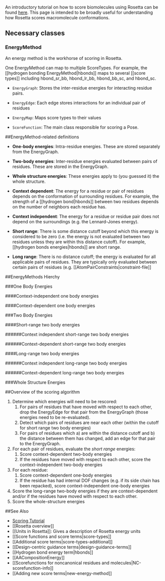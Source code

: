 An introductory tutorial on how to score biomolecules using Rosetta can be found [here](https://www.rosettacommons.org/demos/latest/tutorials/scoring/scoring). This page is intended to be broadly useful for understanding how Rosetta scores macromolecule conformations.


## Necessary classes ##

### EnergyMethod ###

An energy method is the workhorse of scoring in Rosetta.

One EnergyMethod can map to multiple ScoreTypes.  For example, the [[hydrogen bonding EnergyMethod|hbonds]] maps to several [[score types]] including hbond_sr_bb, hbond_lr_bb, hbond_bb_sc, and hbond_sc.

* `EnergyGraph`: Stores the inter-residue energies for interacting residue pairs.

* `EnergyEdge`: Each edge stores interactions for an individual pair of residues

* `EnergyMap`: Maps score types to their values

* `ScoreFunction`: The main class responsible for scoring a Pose. 

##EnergyMethod-related definitions

* **One-body energies**: Intra-residue energies. These are stored separately from the EnergyGraph.

* **Two-body energies**: Inter-residue energies evaluated between pairs of residues. These are stored in the EnergyGraph.

* **Whole structure energies**: These energies apply to (you guessed it) the whole structure.

* **Context dependent**: The energy for a residue or pair of residues depends on the conformation of surrounding residues. For example, the strength of a [[hydrogen bond|hbonds]] between two residues depends on the number of neighbors each residue has.

* **Context independent**: The energy for a residue or residue pair does not depend on the surroundings (e.g. the Lennard-Jones energy).

* **Short range**: There is some distance cutoff beyond which this energy is considered to be zero (i.e. the energy is not evaluated between two residues unless they are within this distance cutoff).  For example, [[hydrogen bonds energies|hbonds]] are short range.

* **Long range**: There is no distance cutoff; the energy is evaluated for all applicable pairs of residues.  They are typically only evaluated between certain pairs of residues (e.g. [[AtomPairConstraints|constraint-file]]

##EnergyMethods Hierchy

###One Body Energies

####Context-independent one body energies

####Context-dependent one body energies

###Two Body Energies

####Short-range two body energies

######Context independent short-range two body energies

######Context-dependent short-range two body energies

####Long-range two body energies

######Context independent long-range two body energies

######Context-dependent long-range two body energies

###Whole Structure Energies

##Overview of the scoring algorithm

1. Determine which energies will need to be rescored:
   1. For pairs of residues that have moved with respect to each other, drop the EnergyEdge for that pair from the EnergyGraph (those energies need to be re-evaluated).
   2. Detect which pairs of residues are near each other (within the cutoff for short range two body energies)
   3. For pairs of residues which a) are within the distance cutoff and b) the distance between them has changed, add an edge for that pair to the EnergyGraph.
2. For each pair of residues, evaluate the *short range* energies:
   1. Score context-dependent two-body energies
   2. If the residues have moved with respect to each other, score the context-independent two-body energies
3. For each residue:
   1. Score context-dependent one-body energies
   2. If the residue has had internal DOF changes (e.g. if its side chain has been repacked), score context-independent one-body energies
4. Score the long-range two-body energies if they are context-dependent and/or if the residues have moved with respect to each other.
5. Score the whole-structure energies



##See Also

* [Scoring Tutorial](https://www.rosettacommons.org/demos/latest/tutorials/scoring/scoring)
* [[Rosetta overview]]
* [[Units in Rosetta]]: Gives a description of Rosetta energy units
* [[Score functions and score terms|score-types]]
* [[Additional score terms|score-types-additional]]
* [[Design-centric guidance terms|design-guidance-terms]]
* [[Hydrogen bond energy term|hbonds]]
* [[AACompositionEnergy]]
* [[Scorefunctions for noncanonical residues and molecules|NC-scorefunction-info]]
* [[Adding new score terms|new-energy-method]]
